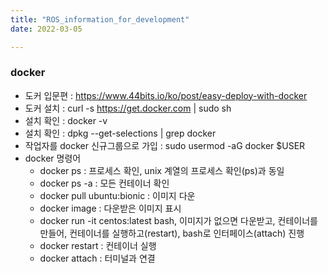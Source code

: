 ```yaml
---
title: "ROS_information_for_development"
date: 2022-03-05

---
```


### docker
  - 도커 입문편 : https://www.44bits.io/ko/post/easy-deploy-with-docker
  - 도커 설치 : curl -s https://get.docker.com | sudo sh
  - 설치 확인 : docker -v  
  - 설치 확인 : dpkg --get-selections | grep docker
  - 작업자를 docker 신규그룹으로 가입 : sudo usermod -aG docker $USER
  - docker 명령어
    - docker ps : 프로세스 확인, unix 계열의 프로세스 확인(ps)과 동일
    - docker ps -a : 모든 컨테이너 확인
    - docker pull ubuntu:bionic : 이미지 다운
    - docker image : 다운받은 이미지 표시
    - docker run -it centos:latest bash, 이미지가 없으면 다운받고, 컨테이너를 만들어, 컨테이너를 실행하고(restart), bash로 인터페이스(attach) 진행
    - docker restart <CONTAINER ID> : 컨테이너 실행
    - docker attach <CONTAINER ID> : 터미널과 연결
